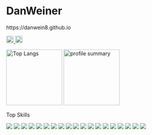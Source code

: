 <body>

<div class="header">
  <h1>DanWeiner</h1>
  <p>https://danwein8.github.io</p>
</div>


<p align="left">
  <a href="https://github.com/danwein8">
    <img height="20" src="https://img.shields.io/github/followers/danwein8?label=follow&logo=github&style=flat" />
  </a>
  <a href="https://www.linkedin.com/in/dan-weiner-59434a250/">
    <img height="20" src="https://img.shields.io/twitter/follow/danwein8?label=LinkedIn&color=blue&style=flat"/>
  </a>
</p>

<p align="left">
	<img alt="Top Langs" height="150px" src="https://github-readme-stats.vercel.app/api/top-langs/?username=danwein8&layout=compact&show_icons=true&theme=dark" />
  <!--<img alt="github stats" height="150px" src="https://github-readme-stats.vercel.app/api?username=danwein8&theme=dark&show_icons=ture" /> UNDO WHEN STATS ARE BETTER-->
	<img alt="profile summary" height="150px" src="https://github-profile-summary-cards.vercel.app/api/cards/profile-details?username=danwein8&theme=2077" />
</p>

<p>Top Skills</p>

<!--[![My Skills](https://skillicons.dev/icons?i=py,pytorch,tensorflow,unity,linux,bash,gcp,java,cpp,cs)](https://skillicons.dev)-->

<p align="left">
	<img src="https://img.shields.io/badge/C-00599C?style=for-the-badge&logo=c&logoColor=white"/>
	<img src="https://img.shields.io/badge/C%23-239120?style=for-the-badge&logo=c-sharp&logoColor=white"/>
	<img src="https://img.shields.io/badge/C%2B%2B-00599C?style=for-the-badge&logo=c%2B%2B&logoColor=white"/>
<!-- 	<img src="https://img.shields.io/badge/CSS3-1572B6?style=for-the-badge&logo=css3&logoColor=white"/>
	<img src="https://img.shields.io/badge/HTML5-E34F26?style=for-the-badge&logo=html5&logoColor=white"/>
	<img src="https://img.shields.io/badge/JavaScript-323330?style=for-the-badge&logo=javascript&logoColor=F7DF1E"/>
	<img src="https://img.shields.io/badge/json-5E5C5C?style=for-the-badge&logo=json&logoColor=white"/>
	<img src="https://img.shields.io/badge/LaTeX-47A141?style=for-the-badge&logo=LaTeX&logoColor=white"/>
	<img src="https://img.shields.io/badge/Lua-2C2D72?style=for-the-badge&logo=lua&logoColor=white"/> -->
	<img src="https://img.shields.io/badge/Numpy-777BB4?style=for-the-badge&logo=numpy&logoColor=white"/>
	<img src="https://img.shields.io/badge/Pandas-2C2D72?style=for-the-badge&logo=pandas&logoColor=white"/>
	<img src="https://img.shields.io/badge/Python-FFD43B?style=for-the-badge&logo=python&logoColor=blue"/>
	<img src="https://img.shields.io/badge/scikit_learn-F7931E?style=for-the-badge&logo=scikit-learn&logoColor=white"/>
<!-- 	<img src="https://img.shields.io/badge/SciPy-654FF0?style=for-the-badge&logo=SciPy&logoColor=white"/>
	<img src="https://img.shields.io/badge/TypeScript-007ACC?style=for-the-badge&logo=typescript&logoColor=white"/>
	<img src="https://img.shields.io/badge/Microsoft_Office-D83B01?style=for-the-badge&logo=microsoft-office&logoColor=white"/>
	<img src="https://img.shields.io/badge/iOS-000000?style=for-the-badge&logo=ios&logoColor=white"/>
	<img src="https://img.shields.io/badge/Linux-FCC624?style=for-the-badge&logo=linux&logoColor=black"/>
	<img src="https://img.shields.io/badge/mac%20os-000000?style=for-the-badge&logo=apple&logoColor=white"/>
	<img src="https://img.shields.io/badge/Ubuntu-E95420?style=for-the-badge&logo=ubuntu&logoColor=white"/>
	<img src="https://img.shields.io/badge/Windows-0078D6?style=for-the-badge&logo=windows&logoColor=white"/> -->
	<img src="https://img.shields.io/badge/GIT-E44C30?style=for-the-badge&logo=git&logoColor=white"/>
	<img src="https://img.shields.io/badge/powershell-5391FE?style=for-the-badge&logo=powershell&logoColor=white"/>
	<img src="https://img.shields.io/badge/Keras-FF0000?style=for-the-badge&logo=keras&logoColor=white"/>
	<img src="https://img.shields.io/badge/PyTorch-EE4C2C?style=for-the-badge&logo=pytorch&logoColor=white"/>
	<img src="https://img.shields.io/badge/TensorFlow-FF6F00?style=for-the-badge&logo=tensorflow&logoColor=white"/>
	<img src="https://img.shields.io/badge/Weights_&_Biases-FFBE00?style=for-the-badge&logo=WeightsAndBiases&logoColor=white"/>
	<img src="https://img.shields.io/badge/conda-342B029.svg?&style=for-the-badge&logo=anaconda&logoColor=white"/>
	<img src="https://img.shields.io/badge/Jupyter-F37626.svg?&style=for-the-badge&logo=Jupyter&logoColor=white"/>
<!-- 	<img src="https://img.shields.io/badge/Node.js-339933?style=for-the-badge&logo=nodedotjs&logoColor=white"/>
	<img src="https://img.shields.io/badge/React-20232A?style=for-the-badge&logo=react&logoColor=61DAFB"/>
	<img src="https://img.shields.io/badge/Angular-DD0031?style=for-the-badge&logo=angular&logoColor=white"/>
	<img src="https://img.shields.io/badge/npm-CB3837?style=for-the-badge&logo=npm&logoColor=white"/>
	<img src="https://img.shields.io/badge/Unity-100000?style=for-the-badge&logo=unity&logoColor=white"/>
	<img src="https://img.shields.io/badge/-Unreal%20Engine-313131?style=for-the-badge&logo=unreal-engine&logoColor=white"/> -->
	<img src="https://img.shields.io/badge/Shell_Script-121011?style=for-the-badge&logo=gnu-bash&logoColor=white"/>
<!-- 	<img src="https://img.shields.io/badge/.NET-512BD4?style=for-the-badge&logo=dotnet&logoColor=white"/> -->
	<img src="https://img.shields.io/badge/Kaggle-20BEFF?style=for-the-badge&logo=Kaggle&logoColor=white"/>
	<img src="https://img.shields.io/badge/Google_Cloud-4285F4?style=for-the-badge&logo=google-cloud&logoColor=white"/>
	<img src="https://img.shields.io/badge/MySQL-005C84?style=for-the-badge&logo=mysql&logoColor=white"/>
</p>
</body>
